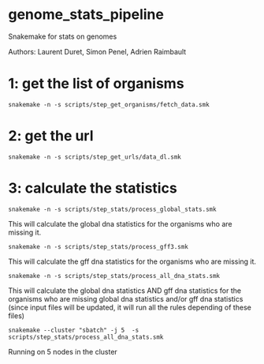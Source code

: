 # genome_stats_pipeline
Snakemake for stats on genomes

Authors:
Laurent Duret, Simon Penel, Adrien Raimbault

# 1: get the list of organisms

`snakemake -n -s scripts/step_get_organisms/fetch_data.smk`

# 2: get the url

`snakemake -n -s scripts/step_get_urls/data_dl.smk`

# 3: calculate the statistics

`snakemake -n -s scripts/step_stats/process_global_stats.smk`

This will calculate the global dna statistics for the organisms who are missing it.



`snakemake -n -s scripts/step_stats/process_gff3.smk` 

This will calculate the gff dna statistics for the organisms who are missing it.



`snakemake -n -s scripts/step_stats/process_all_dna_stats.smk`

This will calculate the global dna statistics AND gff dna statistics for the organisms who are missing global dna statistics and/or gff dna statistics (since input files  will be updated, it will run all the rules depending of these files)


`snakemake --cluster "sbatch" -j 5  -s scripts/step_stats/process_all_dna_stats.smk`

Running on 5 nodes in the cluster
